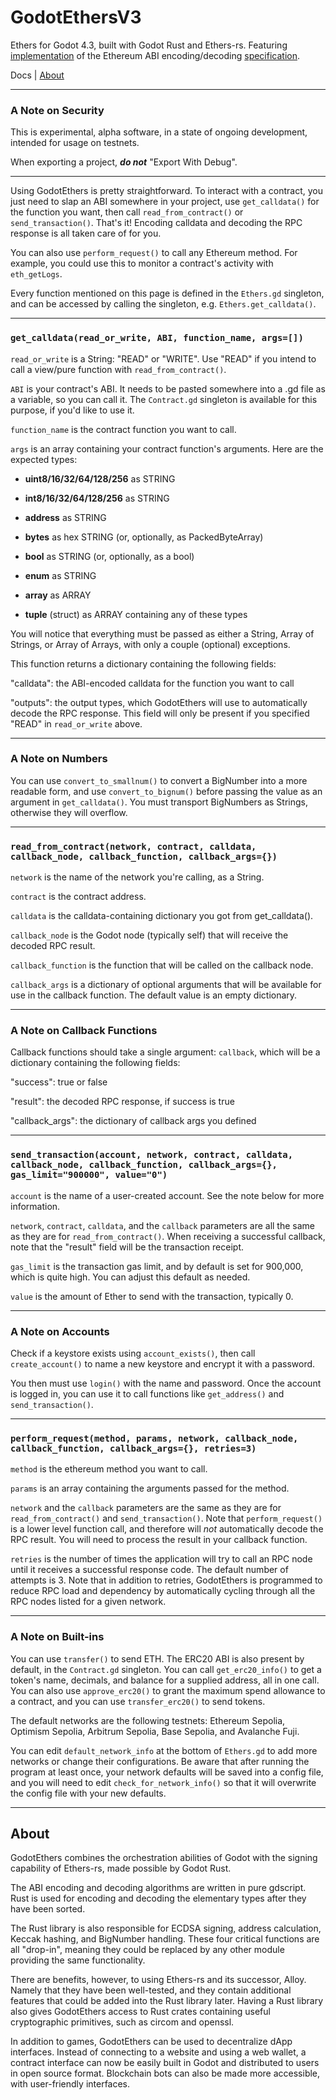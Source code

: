 # GodotEthersV3
Ethers for Godot 4.3, built with Godot Rust and Ethers-rs.  Featuring [implementation](https://github.com/Cactoidal/GodotEthersV3/blob/main/ethers-v3/singletons/Calldata.gd) of the Ethereum ABI encoding/decoding [specification](https://docs.soliditylang.org/en/latest/abi-spec.html).

Docs | [About](https://github.com/Cactoidal/GodotEthersV3/blob/main/README.md#about)

___

### A Note on Security

This is experimental, alpha software, in a state of ongoing development, intended for usage on testnets.  

When exporting a project, __*do not*__ "Export With Debug".

___

Using GodotEthers is pretty straightforward.  To interact with a contract, you just need to slap an ABI somewhere in your project, use `get_calldata()` for the function you want, then call `read_from_contract()` or `send_transaction()`.  That's it!  Encoding calldata and decoding the RPC response is all taken care of for you.

You can also use `perform_request()` to call any Ethereum method.  For example, you could use this to monitor a contract's activity with `eth_getLogs`.

Every function mentioned on this page is defined in the `Ethers.gd` singleton, and can be accessed by calling the singleton, e.g. `Ethers.get_calldata()`.

---

### `get_calldata(read_or_write, ABI, function_name, args=[])`

`read_or_write` is a String: "READ" or "WRITE".  Use "READ" if you intend to call a view/pure function with `read_from_contract()`.

`ABI` is your contract's ABI.  It needs to be pasted somewhere into a .gd file as a variable, so you can call it.  The `Contract.gd` singleton is available for this purpose, if you'd like to use it.

`function_name` is the contract function you want to call.

`args` is an array containing your contract function's arguments.  Here are the expected types:

* __uint8/16/32/64/128/256__ as STRING

* __int8/16/32/64/128/256__ as STRING

* __address__ as STRING

* __bytes__ as hex STRING (or, optionally, as PackedByteArray)

* __bool__ as STRING (or, optionally, as a bool)

* __enum__ as STRING

* __array__ as ARRAY

* __tuple__ (struct) as ARRAY containing any of these types

You will notice that everything must be passed as either a String, Array of Strings, or Array of Arrays, with only a couple (optional) exceptions.

This function returns a dictionary containing the following fields:

"calldata": the ABI-encoded calldata for the function you want to call

"outputs": the output types, which GodotEthers will use to automatically decode the RPC response.  This field will only be present if you specified "READ" in `read_or_write` above.

___

### A Note on Numbers

You can use `convert_to_smallnum()` to convert a BigNumber into a more readable form, and use `convert_to_bignum()` before passing the value as an argument in `get_calldata()`.  You must transport BigNumbers as Strings, otherwise they will overflow.

___

### `read_from_contract(network, contract, calldata, callback_node, callback_function, callback_args={})`

`network` is the name of the network you're calling, as a String.

`contract` is the contract address.

`calldata` is the calldata-containing dictionary you got from get_calldata().

`callback_node` is the Godot node (typically self) that will receive the decoded RPC result.

`callback_function` is the function that will be called on the callback node.

`callback_args` is a dictionary of optional arguments that will be available for use in the callback function.  The default value is an empty dictionary.

___

### A Note on Callback Functions

Callback functions should take a single argument: `callback`, which will be a dictionary containing the following fields:

"success": true or false

"result":  the decoded RPC response, if success is true

"callback_args": the dictionary of callback args you defined 

___

### `send_transaction(account, network, contract, calldata, callback_node, callback_function, callback_args={}, gas_limit="900000", value="0")`

`account` is the name of a user-created account.  See the note below for more information.

`network`, `contract`, `calldata`, and the `callback` parameters are all the same as they are for `read_from_contract()`.  When receiving a successful callback, note that the "result" field will be the transaction receipt.

`gas_limit` is the transaction gas limit, and by default is set for 900,000, which is quite high.  You can adjust this default as needed.

`value` is the amount of Ether to send with the transaction, typically 0.

___

### A Note on Accounts

Check if a keystore exists using `account_exists()`, then call `create_account()` to name a new keystore and encrypt it with a password.


You then must use `login()` with the name and password.  Once the account is logged in, you can use it to call functions like `get_address()` and `send_transaction()`.

___

### `perform_request(method, params, network, callback_node, callback_function, callback_args={}, retries=3)`

`method` is the ethereum method you want to call.

`params` is an array containing the arguments passed for the method.

`network` and the `callback` parameters are the same as they are for `read_from_contract()` and `send_transaction()`.  Note that `perform_request()` is a lower level function call, and therefore will *not* automatically decode the RPC result.  You will need to process the result in your callback function.

`retries` is the number of times the application will try to call an RPC node until it receives a successful response code.  The default number of attempts is 3. Note that in addition to retries, GodotEthers is programmed to reduce RPC load and dependency by automatically cycling through all the RPC nodes listed for a given network.

___

### A Note on Built-ins

You can use `transfer()` to send ETH.  The ERC20 ABI is also present by default, in the `Contract.gd` singleton.   You can call `get_erc20_info()` to get a token's name, decimals, and balance for a supplied address, all in one call.  You can also use `approve_erc20()` to grant the maximum spend allowance to a contract, and you can use `transfer_erc20()` to send tokens.

The default networks are the following testnets: Ethereum Sepolia, Optimism Sepolia, Arbitrum Sepolia, Base Sepolia, and Avalanche Fuji.

You can edit `default_network_info` at the bottom of `Ethers.gd` to add more networks or change their configurations.  Be aware that after running the program at least once, your network defaults will be saved into a config file, and you will need to edit `check_for_network_info()` so that it will overwrite the config file with your new defaults.

___

## About

GodotEthers combines the orchestration abilities of Godot with the signing capability of Ethers-rs, made possible by Godot Rust.  

The ABI encoding and decoding algorithms are written in pure gdscript.  Rust is used for encoding and decoding the elementary types after they have been sorted.  

The Rust library is also responsible for ECDSA signing, address calculation, Keccak hashing, and BigNumber handling.  These four critical functions are all "drop-in", meaning they could be replaced by any other module providing the same functionality.  

There are benefits, however, to using Ethers-rs and its successor, Alloy.  Namely that they have been well-tested, and they contain additional features that could be added into the Rust library later.  Having a Rust library also gives GodotEthers access to Rust crates containing useful cryptographic primitives, such as circom and openssl.

In addition to games, GodotEthers can be used to decentralize dApp interfaces.  Instead of connecting to a website and using a web wallet, a contract interface can now be easily built in Godot and distributed to users in open source format.  Blockchain bots can also be made more accessible, with user-friendly interfaces.
